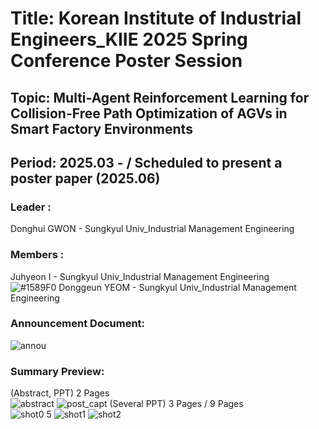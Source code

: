 # Title: Korean Institute of Industrial Engineers_KIIE 2025 Spring Conference Poster Session <br/> 
## Topic: Multi-Agent Reinforcement Learning for Collision-Free Path Optimization of AGVs in Smart Factory Environments <br/>
## Period: 2025.03 -  / Scheduled to present a poster paper (2025.06) <br/>

### Leader : <br/>
Donghui GWON - Sungkyul Univ_Industrial Management Engineering <br/>

### Members : <br/>
Juhyeon I - Sungkyul Univ_Industrial Management Engineering <br/>
![#1589F0](https://placehold.co/15x15/1589F0/1589F0.png) Donggeun YEOM - Sungkyul Univ_Industrial Management Engineering <br/>
### Announcement Document:<br/>
![annou](https://github.com/user-attachments/assets/b688732b-3b9b-47a3-b8b4-2843d4ff5a3f)

### Summary Preview:<br/>
(Abstract, PPT) 2 Pages<br/>
![abstract](https://github.com/user-attachments/assets/acb6a1c1-06d0-4227-837d-68916682fa83)
![post_capt](https://github.com/user-attachments/assets/3670ac59-8a46-43bf-a8c3-c7f39cfeac4e)
(Several PPT) 3 Pages / 9 Pages<br/>
![shot0 5](https://github.com/user-attachments/assets/d3e0c568-46a2-4812-9cae-407655bbb769)
![shot1](https://github.com/user-attachments/assets/37c1a8ea-877c-4c03-8881-28a08211dbb1)
![shot2](https://github.com/user-attachments/assets/c17e17e7-33be-4740-a9b9-f4b39240e128)


